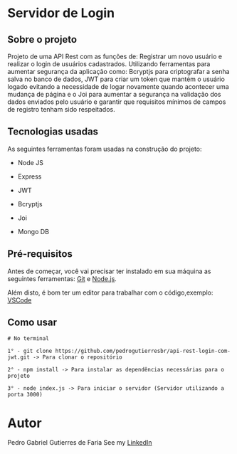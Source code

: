 # Servidor de Login

## Sobre o projeto

Projeto de uma API Rest com as funções de: Registrar um novo usuário e realizar o login de usuários cadastrados. Utilizando ferramentas para aumentar segurança da aplicação como: Bcryptjs para criptografar a senha salva no banco de dados, JWT para criar um token que mantém o usuário logado evitando a necessidade de logar novamente quando acontecer uma mudança de página e o Joi para aumentar a segurança na validação dos dados enviados pelo usuário e garantir que requisitos mínimos de campos de registro tenham sido respeitados.

## Tecnologias usadas

As seguintes ferramentas foram usadas na construção do projeto:

-   Node JS

-   Express

-   JWT

-   Bcryptjs

-   Joi

-   Mongo DB

## Pré-requisitos

Antes de começar, você vai precisar ter instalado em sua máquina as seguintes ferramentas: [Git](https://git-scm.com/) e [Node.js](https://nodejs.org/en/).

Além disto, é bom ter um editor para trabalhar com o código,exemplo: [VSCode](https://code.visualstudio.com/)

## Como usar

```
# No terminal

1° - git clone https://github.com/pedrogutierresbr/api-rest-login-com-jwt.git -> Para clonar o repositório

2° - npm install -> Para instalar as dependências necessárias para o projeto

3° - node index.js -> Para iniciar o servidor (Servidor utilizando a porta 3000)
```

# Autor

Pedro Gabriel Gutierres de Faria
See my [LinkedIn](https://www.linkedin.com/in/pedro-gutierres/)
